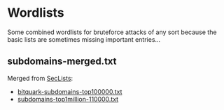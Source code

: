 # Wordlists

Some combined wordlists for bruteforce attacks of any sort because the basic lists are sometimes missing important entries...

## subdomains-merged.txt

Merged from [SecLists](https://github.com/danielmiessler/SecLists):
- [bitquark-subdomains-top100000.txt](https://github.com/danielmiessler/SecLists/blob/master/Discovery/DNS/bitquark-subdomains-top100000.txt)
- [subdomains-top1million-110000.txt](https://github.com/danielmiessler/SecLists/blob/master/Discovery/DNS/subdomains-top1million-110000.txt)
